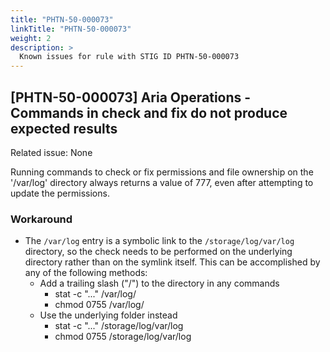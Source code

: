 ```yaml
---
title: "PHTN-50-000073"
linkTitle: "PHTN-50-000073"
weight: 2
description: >
  Known issues for rule with STIG ID PHTN-50-000073
---
```

## [PHTN-50-000073] Aria Operations - Commands in check and fix do not produce expected results
Related issue: None

Running commands to check or fix permissions and file ownership on the '/var/log' directory always returns a value of 777, even after attempting to update the permissions. 

### Workaround
- The `/var/log` entry is a symbolic link to the `/storage/log/var/log` directory, so the check needs to be performed on the underlying directory rather than on the symlink itself. This can be accomplished by any of the following methods:
  - Add a trailing slash ("/") to the directory in any commands 
    - stat -c "..." /var/log/
    - chmod 0755 /var/log/
  - Use the underlying folder instead
    - stat -c "..." /storage/log/var/log
    - chmod 0755 /storage/log/var/log

